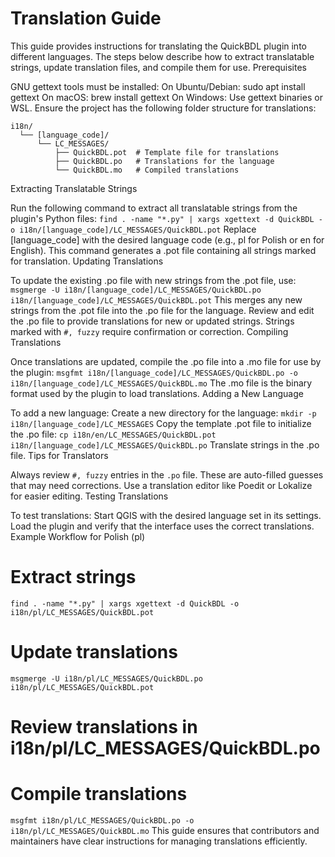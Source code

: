 # Translation Guide

This guide provides instructions for translating the QuickBDL plugin into different languages. The steps below describe how to extract translatable strings, update translation files, and compile them for use.
Prerequisites

GNU gettext tools must be installed:
On Ubuntu/Debian: sudo apt install gettext
On macOS: brew install gettext
On Windows: Use gettext binaries or WSL.
Ensure the project has the following folder structure for translations:
```
i18n/
  └── [language_code]/
      └── LC_MESSAGES/
          ├── QuickBDL.pot  # Template file for translations
          ├── QuickBDL.po   # Translations for the language
          └── QuickBDL.mo   # Compiled translations
```
Extracting Translatable Strings

Run the following command to extract all translatable strings from the plugin's Python files:
`find . -name "*.py" | xargs xgettext -d QuickBDL -o i18n/[language_code]/LC_MESSAGES/QuickBDL.pot`
Replace [language_code] with the desired language code (e.g., pl for Polish or en for English).
This command generates a .pot file containing all strings marked for translation.
Updating Translations

To update the existing .po file with new strings from the .pot file, use:
`msgmerge -U i18n/[language_code]/LC_MESSAGES/QuickBDL.po i18n/[language_code]/LC_MESSAGES/QuickBDL.pot`
This merges any new strings from the .pot file into the .po file for the language.
Review and edit the .po file to provide translations for new or updated strings.
Strings marked with `#, fuzzy` require confirmation or correction.
Compiling Translations

Once translations are updated, compile the .po file into a .mo file for use by the plugin:
`msgfmt i18n/[language_code]/LC_MESSAGES/QuickBDL.po -o i18n/[language_code]/LC_MESSAGES/QuickBDL.mo`
The .mo file is the binary format used by the plugin to load translations.
Adding a New Language

To add a new language:
Create a new directory for the language:
`mkdir -p i18n/[language_code]/LC_MESSAGES`
Copy the template .pot file to initialize the .po file:
`cp i18n/en/LC_MESSAGES/QuickBDL.pot i18n/[language_code]/LC_MESSAGES/QuickBDL.po`
Translate strings in the .po file.
Tips for Translators

Always review `#, fuzzy` entries in the `.po` file. These are auto-filled guesses that may need corrections.
Use a translation editor like Poedit or Lokalize for easier editing.
Testing Translations

To test translations:
Start QGIS with the desired language set in its settings.
Load the plugin and verify that the interface uses the correct translations.
Example Workflow for Polish (pl)

# Extract strings
`find . -name "*.py" | xargs xgettext -d QuickBDL -o i18n/pl/LC_MESSAGES/QuickBDL.pot`

# Update translations
`msgmerge -U i18n/pl/LC_MESSAGES/QuickBDL.po i18n/pl/LC_MESSAGES/QuickBDL.pot`

# Review translations in i18n/pl/LC_MESSAGES/QuickBDL.po

# Compile translations
`msgfmt i18n/pl/LC_MESSAGES/QuickBDL.po -o i18n/pl/LC_MESSAGES/QuickBDL.mo`
This guide ensures that contributors and maintainers have clear instructions for managing translations efficiently.